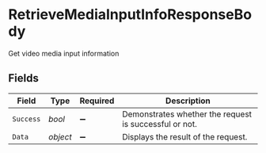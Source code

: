 # RetrieveMediaInputInfoResponseBody

Get video media input information


## Fields

| Field                                                  | Type                                                   | Required                                               | Description                                            |
| ------------------------------------------------------ | ------------------------------------------------------ | ------------------------------------------------------ | ------------------------------------------------------ |
| `Success`                                              | *bool*                                                 | :heavy_minus_sign:                                     | Demonstrates whether the request is successful or not. |
| `Data`                                                 | *object*                                               | :heavy_minus_sign:                                     | Displays the result of the request.                    |
